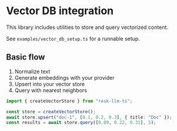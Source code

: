 # Vector DB integration

This library includes utilities to store and query vectorized content.

See `examples/vector_db_setup.ts` for a runnable setup.

## Basic flow

1. Normalize text
2. Generate embeddings with your provider
3. Upsert into your vector store
4. Query with nearest neighbors

```ts
import { createVectorStore } from "resk-llm-ts";

const store = createVectorStore();
await store.upsert("doc-1", [0.1, 0.2, 0.3], { title: "Doc" });
const results = await store.query([0.09, 0.22, 0.31], 5);
```
